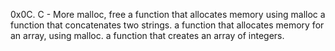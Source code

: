 0x0C. C - More malloc, free
a function that allocates memory using malloc
a function that concatenates two strings.
a function that allocates memory for an array, using malloc.
a function that creates an array of integers.
